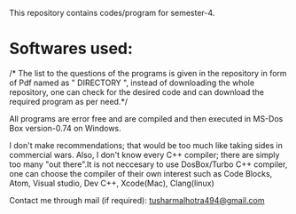 This repository contains codes/program for semester-4.

# Softwares used:

/*
The list to the questions of the programs is given in the repository in form of Pdf named as " DIRECTORY ", instead of downloading the whole repository, one can check for the desired code and can download the required program as per need.*/

All programs are error free and are compiled and then executed in MS-Dos Box version-0.74 on Windows.

I don't make recommendations; that would be too much like taking sides in commercial wars. Also, I don't know every C++ compiler; there are simply too many "out there".It is not neccesary to use DosBox/Turbo C++ compiler, one can choose the compiler of their own interest such as Code Blocks, Atom, Visual studio, Dev C++, Xcode(Mac), Clang(linux)

Contact me through mail (if required): tusharmalhotra494@gmail.com
